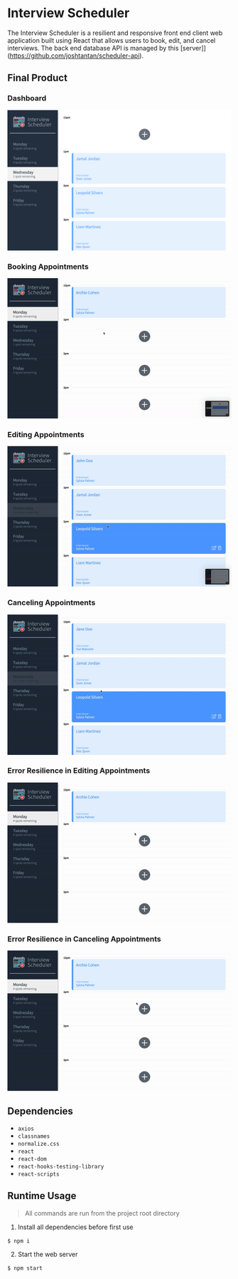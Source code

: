 # Interview Scheduler

The Interview Scheduler is a resilient and responsive front end client web application built using React that allows users to book, edit, and cancel interviews. The back end database API is managed by this [server]](https://github.com/joshtantan/scheduler-api).

## Final Product

### Dashboard
!["Screenshot of dashboard"](https://github.com/joshtantan/scheduler/blob/master/docs/dashboard.png) 

### Booking Appointments
!["Screengrab of booking an appointment"](https://github.com/joshtantan/scheduler/blob/master/docs/book_appointment.gif)

### Editing Appointments
!["Screengrab of editing an appointment"](https://github.com/joshtantan/scheduler/blob/master/docs/edit_appointment.gif)

### Canceling Appointments
!["Screengrab of canceling an appointment"](https://github.com/joshtantan/scheduler/blob/master/docs/delete_appointment.gif)

### Error Resilience in Editing Appointments
!["Screengrab of error resilience in editing an appointment"](https://github.com/joshtantan/scheduler/blob/master/docs/edit_appointment_error.gif)

### Error Resilience in Canceling Appointments
!["Screengrab of error resilience in canceling an appointment"](https://github.com/joshtantan/scheduler/blob/master/docs/delete_appointment_error.gif)

## Dependencies

- `axios`
- `classnames`
- `normalize.css`
- `react`
- `react-dom`
- `react-hooks-testing-library`
- `react-scripts`

## Runtime Usage

> All commands are run from the project root directory
1. Install all dependencies before first use
```shell
$ npm i
```
2. Start the web server
```shell
$ npm start
```
